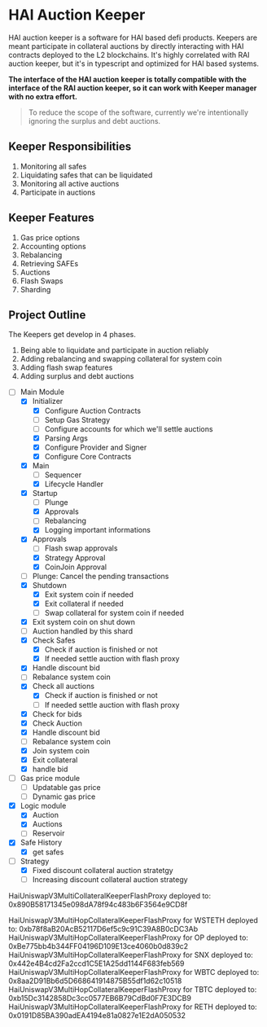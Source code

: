 # HAI Auction Keeper

HAI auction keeper is a software for HAI based defi products. Keepers are meant participate in collateral auctions by directly interacting with HAI contracts deployed to the L2 blockchains. It's highly correlated with RAI auction keeper, but it's in typescript and optimized for HAI based systems.

**The interface of the HAI auction keeper is totally compatible with the interface of the RAI auction keeper, so it can work with Keeper manager with no extra effort.**

> To reduce the scope of the software, currently we're intentionally ignoring the surplus and debt auctions.

## Keeper Responsibilities

1.  Monitoring all safes
2.  Liquidating safes that can be liquidated
3.  Monitoring all active auctions
4.  Participate in auctions

## Keeper Features

1.  Gas price options
2.  Accounting options
3.  Rebalancing
4.  Retrieving SAFEs
5.  Auctions
6.  Flash Swaps
7.  Sharding

## Project Outline

The Keepers get develop in 4 phases.

1.  Being able to liquidate and participate in auction reliably
2.  Adding rebalancing and swapping collateral for system coin
3.  Adding flash swap features
4.  Adding surplus and debt auctions

- [ ] Main Module
  - [x] Initializer
    - [x] Configure Auction Contracts
    - [ ] Setup Gas Strategy
    - [ ] Configure accounts for which we'll settle auctions
    - [x] Parsing Args
    - [x] Configure Provider and Signer
    - [x] Configure Core Contracts
  - [x] Main
    - [ ] Sequencer
    - [x] Lifecycle Handler
  - [x] Startup
    - [ ] Plunge
    - [x] Approvals
    - [ ] Rebalancing
    - [x] Logging important informations
  - [x] Approvals
    - [ ] Flash swap approvals
    - [x] Strategy Approval
    - [x] CoinJoin Approval
  - [ ] Plunge: Cancel the pending transactions
  - [x] Shutdown
    - [x] Exit system coin if needed
    - [x] Exit collateral if needed
    - [ ] Swap collateral for system coin if needed
  - [x] Exit system coin on shut down
  - [ ] Auction handled by this shard
  - [x] Check Safes
    - [x] Check if auction is finished or not
    - [x] If needed settle auction with flash proxy
  - [x] Handle discount bid
  - [ ] Rebalance system coin
  - [x] Check all auctions
    - [x] Check if auction is finished or not
    - [ ] If needed settle auction with flash proxy
  - [x] Check for bids
  - [x] Check Auction
  - [x] Handle discount bid
  - [ ] Rebalance system coin
  - [x] Join system coin
  - [x] Exit collateral
  - [x] handle bid
- [ ] Gas price module
  - [ ] Updatable gas price
  - [ ] Dynamic gas price
- [x] Logic module
  - [x] Auction
  - [x] Auctions
  - [ ] Reservoir
- [x] Safe History
  - [x] get safes
- [ ] Strategy
  - [x] Fixed discount collateral auction stratetgy
  - [ ] Increasing discount collateral auction strategy

HaiUniswapV3MultiCollateralKeeperFlashProxy deployed to: 0x890B58171345e098dA78f94c483b6F3564e9CD8f

HaiUniswapV3MultiHopCollateralKeeperFlashProxy for WSTETH deployed to: 0xb78f8aB20AcB52117D6ef5c9c91C39A8B0cDC3Ab
HaiUniswapV3MultiHopCollateralKeeperFlashProxy for OP deployed to: 0xBe775bb4b344FF04196D109E13ce4060b0d839c2
HaiUniswapV3MultiHopCollateralKeeperFlashProxy for SNX deployed to: 0x442e4B4cd2Fa2ccd1C5E1A25dd1144F683feb569
HaiUniswapV3MultiHopCollateralKeeperFlashProxy for WBTC deployed to: 0x8aa2D91Bb6d5D668641914875B55df1d62c10518
HaiUniswapV3MultiHopCollateralKeeperFlashProxy for TBTC deployed to: 0xb15Dc3142858Dc3cc0577EB6B79CdBd0F7E3DCB9
HaiUniswapV3MultiHopCollateralKeeperFlashProxy for RETH deployed to: 0x0191D85BA390adEA4194e81a0827e1E2dA050532
